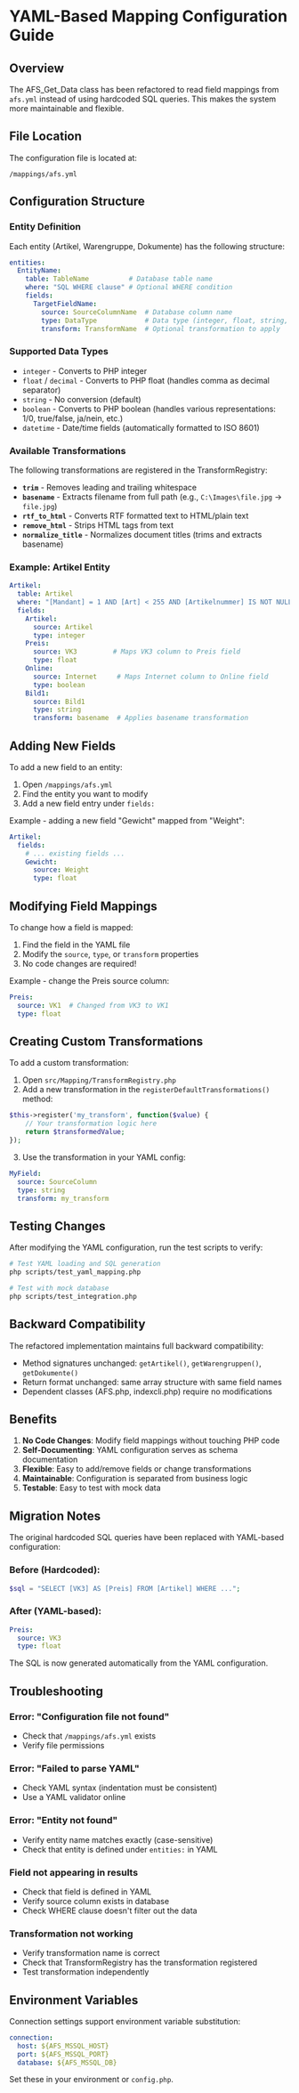 # YAML-Based Mapping Configuration Guide

## Overview

The AFS_Get_Data class has been refactored to read field mappings from `afs.yml` instead of using hardcoded SQL queries. This makes the system more maintainable and flexible.

## File Location

The configuration file is located at:
```
/mappings/afs.yml
```

## Configuration Structure

### Entity Definition

Each entity (Artikel, Warengruppe, Dokumente) has the following structure:

```yaml
entities:
  EntityName:
    table: TableName          # Database table name
    where: "SQL WHERE clause" # Optional WHERE condition
    fields:
      TargetFieldName:
        source: SourceColumnName  # Database column name
        type: DataType            # Data type (integer, float, string, boolean, datetime)
        transform: TransformName  # Optional transformation to apply
```

### Supported Data Types

- `integer` - Converts to PHP integer
- `float` / `decimal` - Converts to PHP float (handles comma as decimal separator)
- `string` - No conversion (default)
- `boolean` - Converts to PHP boolean (handles various representations: 1/0, true/false, ja/nein, etc.)
- `datetime` - Date/time fields (automatically formatted to ISO 8601)

### Available Transformations

The following transformations are registered in the TransformRegistry:

- **`trim`** - Removes leading and trailing whitespace
- **`basename`** - Extracts filename from full path (e.g., `C:\Images\file.jpg` → `file.jpg`)
- **`rtf_to_html`** - Converts RTF formatted text to HTML/plain text
- **`remove_html`** - Strips HTML tags from text
- **`normalize_title`** - Normalizes document titles (trims and extracts basename)

### Example: Artikel Entity

```yaml
Artikel:
  table: Artikel
  where: "[Mandant] = 1 AND [Art] < 255 AND [Artikelnummer] IS NOT NULL AND [Internet] = 1"
  fields:
    Artikel:
      source: Artikel
      type: integer
    Preis:
      source: VK3         # Maps VK3 column to Preis field
      type: float
    Online:
      source: Internet     # Maps Internet column to Online field
      type: boolean
    Bild1:
      source: Bild1
      type: string
      transform: basename  # Applies basename transformation
```

## Adding New Fields

To add a new field to an entity:

1. Open `/mappings/afs.yml`
2. Find the entity you want to modify
3. Add a new field entry under `fields:`

Example - adding a new field "Gewicht" mapped from "Weight":

```yaml
Artikel:
  fields:
    # ... existing fields ...
    Gewicht:
      source: Weight
      type: float
```

## Modifying Field Mappings

To change how a field is mapped:

1. Find the field in the YAML file
2. Modify the `source`, `type`, or `transform` properties
3. No code changes are required!

Example - change the Preis source column:

```yaml
Preis:
  source: VK1  # Changed from VK3 to VK1
  type: float
```

## Creating Custom Transformations

To add a custom transformation:

1. Open `src/Mapping/TransformRegistry.php`
2. Add a new transformation in the `registerDefaultTransformations()` method:

```php
$this->register('my_transform', function($value) {
    // Your transformation logic here
    return $transformedValue;
});
```

3. Use the transformation in your YAML config:

```yaml
MyField:
  source: SourceColumn
  type: string
  transform: my_transform
```

## Testing Changes

After modifying the YAML configuration, run the test scripts to verify:

```bash
# Test YAML loading and SQL generation
php scripts/test_yaml_mapping.php

# Test with mock database
php scripts/test_integration.php
```

## Backward Compatibility

The refactored implementation maintains full backward compatibility:

- Method signatures unchanged: `getArtikel()`, `getWarengruppen()`, `getDokumente()`
- Return format unchanged: same array structure with same field names
- Dependent classes (AFS.php, indexcli.php) require no modifications

## Benefits

1. **No Code Changes**: Modify field mappings without touching PHP code
2. **Self-Documenting**: YAML configuration serves as schema documentation
3. **Flexible**: Easy to add/remove fields or change transformations
4. **Maintainable**: Configuration is separated from business logic
5. **Testable**: Easy to test with mock data

## Migration Notes

The original hardcoded SQL queries have been replaced with YAML-based configuration:

### Before (Hardcoded):
```php
$sql = "SELECT [VK3] AS [Preis] FROM [Artikel] WHERE ...";
```

### After (YAML-based):
```yaml
Preis:
  source: VK3
  type: float
```

The SQL is now generated automatically from the YAML configuration.

## Troubleshooting

### Error: "Configuration file not found"
- Check that `/mappings/afs.yml` exists
- Verify file permissions

### Error: "Failed to parse YAML"
- Check YAML syntax (indentation must be consistent)
- Use a YAML validator online

### Error: "Entity not found"
- Verify entity name matches exactly (case-sensitive)
- Check that entity is defined under `entities:` in YAML

### Field not appearing in results
- Check that field is defined in YAML
- Verify source column exists in database
- Check WHERE clause doesn't filter out the data

### Transformation not working
- Verify transformation name is correct
- Check that TransformRegistry has the transformation registered
- Test transformation independently

## Environment Variables

Connection settings support environment variable substitution:

```yaml
connection:
  host: ${AFS_MSSQL_HOST}
  port: ${AFS_MSSQL_PORT}
  database: ${AFS_MSSQL_DB}
```

Set these in your environment or `config.php`.
